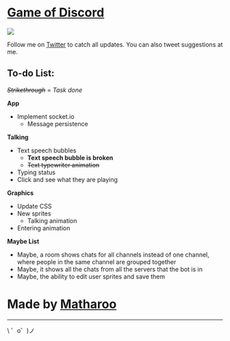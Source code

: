 # [Game of Discord](http://discord.matharoo.net/)

![](https://s2.gifyu.com/images/ezgif.com-video-to-gif-223e0c9e8f6add519.gif)

Follow me on [Twitter](https://twitter.com/itsmatharoo) to catch all updates. You can also tweet suggestions at me.

To-do List:
------------
*~~Strikethrough~~ = Task done*

**App**

* Implement socket.io
    * Message persistence

**Talking**

* Text speech bubbles
    * **Text speech bubble is broken**
    * ~~Text typewriter animation~~
* Typing status
* Click and see what they are playing

**Graphics**

* Update CSS
* New sprites
    * Talking animation
* Entering animation

**Maybe List**

* Maybe, a room shows chats for all channels instead of one channel, where people in the same channel are grouped together
* Maybe, it shows all the chats from all the servers that the bot is in
* Maybe, the ability to edit user sprites and save them

# Made by [Matharoo](https://twitter.com/itsmatharoo)
-------------------

\ ゜o゜)ノ

